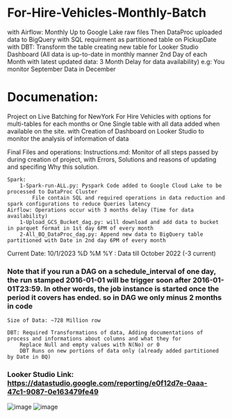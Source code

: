 # For-Hire-Vehicles-Monthly-Batch
with Airflow: Monthly Up to Google Lake raw files Then DataProc uploaded data to BigQuery with SQL requirment as partitioned table on PickupDate
with DBT: Transform the table creating new table for Looker Studio Dashboard (All data is up-to-date in monthly manner 2nd Day of each Month with latest updated data: 3 Month Delay for data availability) e.g: You monitor September Data in December


# Documenation:
Project on Live Batching for NewYork For Hire Vehicles with options for multi-tables for each months or One Single table with all data added when available on the site. with Creation of Dashboard on Looker Studio to monitor the analysis of information of data

Final Files and operations:
    Instructions.md: Monitor of all steps passed by during creation of project, with Errors, Solutions and reasons of updating and specifing Why this solution.
    
    Spark:
        1-Spark-run-ALL.py: Pyspark Code added to Google Cloud Lake to be processed to DataProc Cluster
            File contain SQL and required operations in data reduction and spark configurations to reduce Queries latency
    Airflow: Operations occur with 3 months delay (Time for data availability)
        1-Upload_GCS_Bucket_dag.py: will download and add data to bucket in parquet format in 1st day 6PM of every month
        2-All_BQ_DataProc_dag.py: Append new data to BigQuery table partitioned with Date in 2nd day 6PM of every month

Current Date: 10/1/2023 %D %M %Y : Data till October 2022 (-3 current)
### Note that if you run a DAG on a schedule_interval of one day, the run stamped 2016-01-01 will be trigger soon after 2016-01-01T23:59. In other words, the job instance is started once the period it covers has ended. so in DAG we only minus 2 months in code
    Size of Data: ~728 Million row

    DBT: Required Transformations of data, Adding documentations of process and informations about columns and what they for
        Replace Null and empty values with N(No) or 0
        DBT Runs on new portions of data only (already added partitioned by Date in BQ) 


### Looker Studio Link: https://datastudio.google.com/reporting/e0f12d7e-0aaa-47c1-9087-0e163479fe49
![image](https://user-images.githubusercontent.com/101864501/212838275-71eef67d-392d-4634-a03f-12a012655c63.png)
![image](https://user-images.githubusercontent.com/101864501/212838348-41a40346-4019-4eec-b760-6748b264aaab.png)

